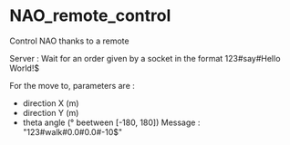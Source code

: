 # NAO_remote_control
Control NAO thanks to a remote

Server :
Wait for an order given by a socket in the format 123#say#Hello World!$

For the move to, parameters are :
- direction X (m)
- direction Y (m)
- theta angle (° beetween [-180, 180])
Message : "123#walk#0.0#0.0#-10$"